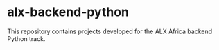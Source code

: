# alx-backend-python

This repository contains projects developed for the ALX Africa backend Python track.
